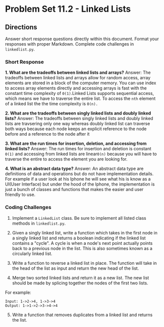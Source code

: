 # Problem Set 11.2 - Linked Lists

## Directions
Answer short response questions directly within this document. Format your responses with proper Markdown. Complete code challenges in `linkedlist.py`.

### Short Response
**1. What are the tradeoffs between linked lists and arrays?**
Answer: The tradeoffs between linked lists and arrays allow for random access, array elements are stored in a block of the computer memory. You can use index to access array elements directly and accessing arrays is fast with the constant time complexity of `0(1)`.Linked Lists supports sequential access, which means we have to traverse the entire list. To access the `nth` element of a linked list the the time complexity is `0(n).`

**2. What are the tradeoffs between singly linked lists and doubly linked lists?**
Answer: The tradeoffs between singly linked lists and doubly linked lists are travsering only one way whereas doubly linked list can traverse both ways because each node keeps an explicit reference to the node before and a reference to the node after it

**3. What are the run times for insertion, deletion, and accessing from linked lists?**
Answer: The run times for insertion and deletion is constant `0(1)` and accessing from  linked lists are linear`0(n)` because you will have to traverse the entire to access the element you are looking for.

**4. What is an abstract data type?**
Answer: An abstract data type are definitions of data and operations but do not have implementation details. For example if a user look at his Iphone he will see what his is know as a UI(User Interface) but under the hood of the Iphone, the implementation is just a bunch of classes and functions that makes the easier and user friendly to use.  

### Coding Challenges
1. Implement a `LinkedList` class. Be sure to implement all listed class methods in `linkedlist.py`.

2. Given a singly linked list, write a function which takes in the first node in a singly linked list and returns a boolean indicating if the linked list contains a "cycle". A cycle is when a node's next point actually points back to a previous node in the list. This is also sometimes known as a circularly linked list.

3. Write a function to reverse a linked list in place. The function will take in the head of the list as input and return the new head of the list.

4. Merge two sorted linked lists and return it as a new list. The new list should
be made by splicing together the nodes of the first two lists.

  For example:
  ```
  Input: 1->2->4, 1->3->4
  Output: 1->1->2->3->4->4
  ```

5. Write a function that removes duplicates from a linked list and returns the list.

